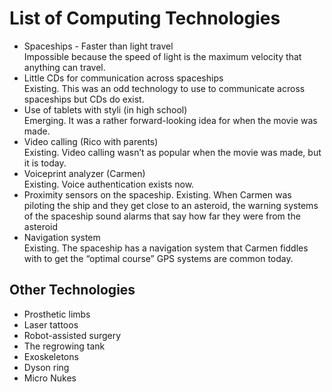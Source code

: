 # List of Computing Technologies  

* Spaceships - Faster than light travel  
Impossible because the speed of light is the maximum velocity that anything can travel. 
* Little CDs for communication across spaceships  
Existing. This was an odd technology to use to communicate across spaceships but CDs do exist.  
* Use of tablets with styli (in high school)  
Emerging. It was a rather forward-looking idea for when the movie was made. 
* Video calling (Rico with parents)  
Existing. Video calling wasn’t as popular when the movie was made, but it is today.  
* Voiceprint analyzer (Carmen)  
Existing. Voice authentication exists now. 
* Proximity sensors on the spaceship. 
Existing. When Carmen was piloting the ship and they get close to an asteroid, the warning systems of the spaceship sound alarms that say how far they were from the asteroid
* Navigation system  
Existing. The spaceship has a navigation system that Carmen fiddles with to get the “optimal course” GPS systems are common today.

## Other Technologies
* Prosthetic limbs
* Laser tattoos
* Robot-assisted surgery
* The regrowing tank
* Exoskeletons 
* Dyson ring
* Micro Nukes
